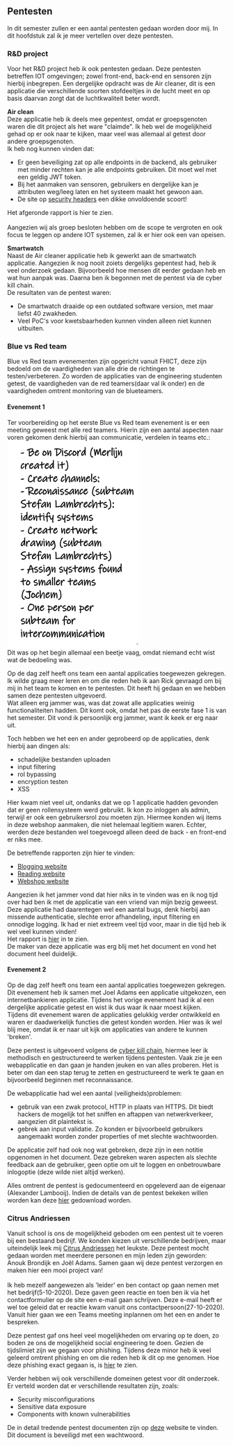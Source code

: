 ## Pentesten
In dit semester zullen er een aantal pentesten gedaan worden door mij. In dit hoofdstuk zal ik je meer vertellen over deze pentesten.

### R&D project
Voor het R&D project heb ik ook pentesten gedaan. Deze pentesten betreffen IOT omgevingen; zowel front-end, back-end en sensoren
zijn hierbij inbegrepen. Een dergelijke opdracht was de Air cleaner, dit is een applicatie die verschillende soorten stofdeeltjes in de lucht meet en
op basis daarvan zorgt dat de luchtkwaliteit beter wordt.

**Air clean**<br />
Deze applicatie heb ik deels mee gepentest, omdat er groepsgenoten waren die dit project als het ware "claimde". Ik heb wel de mogelijkheid
gehad op er ook naar te kijken, maar veel was allemaal al getest door andere groepsgenoten.
<br />Ik heb nog kunnen vinden dat:
- Er geen beveiliging zat op alle endpoints in de backend, als gebruiker met minder rechten kan je alle endpoints gebruiken. Dit moet wel met een geldig JWT token.
- Bij het aanmaken van sensoren, gebruikers en dergelijke kan je attributen weg/leeg laten en het systeem maakt het gewoon aan.
- De site op [security headers](https://securityheaders.com/) een dikke onvoldoende scoort!

Het afgeronde rapport is <a class="downloadlink" onClick="passwd('../files/Airscrubber-Report.docx','Rapportage Airscrubber')">hier</a> te zien.
<br /><br />Aangezien wij als groep besloten hebben om de scope te vergroten en ook focus te leggen op andere IOT systemen, zal ik er hier ook een van opeisen.

**Smartwatch**<br />
Naast de Air cleaner applicatie heb ik gewerkt aan de smartwatch applicatie. Aangezien ik nog nooit zoiets dergelijks gepentest had, heb ik veel onderzoek
gedaan. Bijvoorbeeld hoe mensen dit eerder gedaan heb en wat hun aanpak was. Daarna ben ik begonnen met de pentest via de cyber kill chain. <br />
De resultaten van de pentest waren:
- De smartwatch draaide op een outdated software version, met maar liefst 40 zwakheden.
- Veel PoC's voor kwetsbaarheden kunnen vinden alleen niet kunnen uitbuiten.


### Blue vs Red team 
Blue vs Red team evenementen zijn opgericht vanuit FHICT, deze zijn bedoeld om de vaardigheden van alle drie
de richtingen te testen/verbeteren. Zo worden de applicaties van de engineering studenten getest, de vaardigheden
van de red teamers(daar val ik onder) en de vaardigheden omtrent monitoring van de blueteamers.

#### Evenement 1
Ter voorbereiding op het eerste Blue vs Red team evenement is er een meeting geweest met alle red teamers.
Hierin zijn een aantal aspecten naar voren gekomen denk hierbij aan communicatie, verdelen in teams etc.:<br />
<img src="../images/rtvsbt/voorbereiding.png" alt="feedback" class="phish_img" style="align:left;">
<br />
Dit was op het begin allemaal een beetje vaag, omdat niemand echt wist wat de bedoeling was.

Op de dag zelf heeft ons team een aantal applicaties toegewezen gekregen. Ik wilde graag meer leren en om die
reden heb ik aan Rick gevraagd om bij mij in het team te komen en te pentesten. Dit heeft hij gedaan en we hebben samen
deze pentesten uitgevoerd.<br />
Wat alleen erg jammer was, was dat zowat alle applicaties weinig functionaliteiten hadden. Dit komt ook, omdat
het pas de eerste fase 1 is van het semester. Dit vond ik persoonlijk erg jammer, want ik keek er erg naar uit.

Toch hebben we het een en ander geprobeerd op de applicaties, denk hierbij aan dingen als:
- schadelijke bestanden uploaden
- input filtering
- rol bypassing 
- encryption testen
- XSS

Hier kwam niet veel uit, ondanks dat we op 1 applicatie hadden gevonden dat er geen rollensysteem werd gebruikt.
Ik kon zo inloggen als admin, terwijl er ook een gebruikersrol zou moeten zijn. Hiermee konden wij items in deze
webshop aanmaken, die niet helemaal legitiem waren. Echter, werden deze bestanden wel toegevoegd alleen deed de back - en front-end er niks mee.

De betreffende rapporten zijn hier te vinden:
- <a href="../files/rtvsbt/Report-Blogging-Website.docx" download>Blogging website</a>
- <a href="../files/rtvsbt/Report-Reading-Website.docx" download>Reading website</a>
- <a href="../files/rtvsbt/Report-Webshop.docx" download>Webshop website</a>

Aangezien ik het jammer vond dat hier niks in te vinden was en ik nog tijd over had ben ik met de applicatie 
van een vriend van mijn bezig geweest. Deze applicatie had daarentegen wel een aantal bugs, denk hierbij aan missende
authenticatie, slechte error afhandeling, input filtering en onnodige logging. Ik had er niet extreem veel tijd
voor, maar in die tijd heb ik wel veel kunnen vinden!<br />
Het rapport is <a href="../files/rtvsbt/Report-Internetbankieren-Marc_V_Bommel" download>hier</a> in te zien.
<br /> De maker van deze applicatie was erg blij met het document en vond het document heel duidelijk.

#### Evenement 2
Op de dag zelf heeft ons team een aantal applicaties toegewezen gekregen. Dit evenement heb ik samen met Joel Adams een applicatie
uitgekozen, een internetbankieren applicatie. Tijdens het vorige evenement had ik al een dergelijke applicatie getest en
wist ik dus waar ik naar moest kijken.<br />
Tijdens dit evenement waren de applicaties gelukkig verder ontwikkeld en waren er daadwerkelijk functies die getest konden worden. Hier was ik
wel blij mee, omdat ik er naar uit kijk om applicaties van andere te kunnen 'breken'.

Deze pentest is uitgevoerd volgens de [cyber kill chain](https://www.exabeam.com/information-security/cyber-kill-chain/), hiermee leer ik methodisch en gestructureerd te werken tijdens pentesten. Vaak zie je een webapplicatie
en dan gaan je handen jeuken en van alles proberen. Het is beter om dan een stap terug te zetten en gestructureerd te werk te gaan en bijvoorbeeld beginnen met reconnaissance.

De webapplicatie had wel een aantal (veiligheids)problemen:
- gebruik van een zwak protocol, HTTP in plaats van HTTPS. Dit biedt hackers de mogelijk tot het sniffen en aftappen van netwerkverkeer, aangezien dit plaintekst is.
- gebrek aan input validatie. Zo konden er bijvoorbeeld gebruikers aangemaakt worden zonder properties of met slechte wachtwoorden.

De applicatie zelf had ook nog wat gebreken, deze zijn in een notitie opgenomen in het document. Deze gebreken waren aspecten als slechte
feedback aan de gebruiker, geen optie om uit te loggen en onbetrouwbare inlogoptie (deze wilde niet altijd werken).

Alles omtrent de pentest is gedocumenteerd en opgeleverd aan de eigenaar (Alexander Lambooij).
Indien de details van de pentest bekeken willen worden kan deze <a href="../files/rtvsbt/Report-Banking-Website-Alexander-Lambooij" download>hier</a> gedownload worden.

### Citrus Andriessen
Vanuit school is ons de mogelijkheid geboden om een pentest uit te voeren bij een bestaand bedrijf. We konden kiezen
uit verschillende bedrijven, maar uiteindelijk leek mij [Citrus Andriessen](https://www.citrusandriessen.nl/) het leukste. Deze pentest mocht gedaan worden
met meerdere personen en mijn leden zijn geworden: Anouk Brondijk en Joël Adams. Samen gaan wij deze pentest verzorgen en maken hier een mooi project van!
<br /><br />
Ik heb mezelf aangewezen als 'leider' en ben contact op gaan nemen met het bedrijf(5-10-2020). Deze gaven geen reactie en toen ben ik via het contactformulier op de site
een e-mail gaan schrijven. Deze e-mail heeft er wel toe geleid dat er reactie kwam vanuit ons contactpersoon(27-10-2020). Vanuit hier gaan we een Teams meeting inplannen om het een en ander te bespreken.

Deze pentest gaf ons heel veel mogelijkheden om ervaring op te doen, zo boden ze ons de mogelijkheid social engineering te doen.
Gezien de tijdslimiet zijn we gegaan voor phishing. Tijdens deze minor heb ik veel geleerd omtrent phishing en om die reden heb ik dit op me genomen. Hoe deze phishing exact gegaan is, is [hier](/must/phishing) te zien.

Verder hebben wij ook verschillende domeinen getest voor dit onderzoek.
Er verteld worden dat er verschillende resultaten zijn, zoals:
- Security misconfigurations
- Sensitive data exposure 
- Components with known vulnerabilities

De in detail tredende pentest documenten zijn op [deze](https://joeladams.nl/company-pentest/) website te vinden. Dit document is beveiligd met een wachtwoord.
